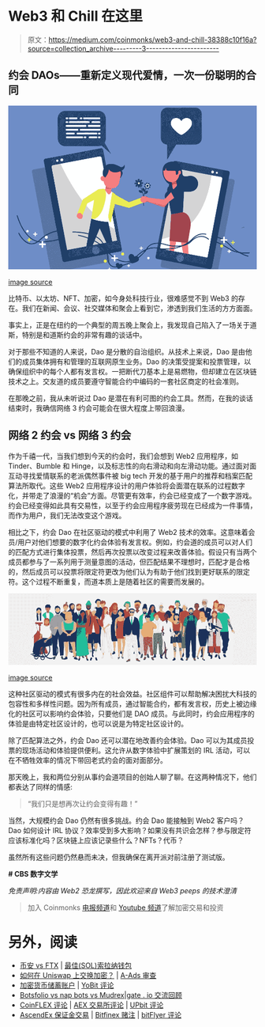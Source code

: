# Web3 和 Chill 在这里

> 原文：<https://medium.com/coinmonks/web3-and-chill-38388c10f16a?source=collection_archive---------3----------------------->

## 约会 DAOs——重新定义现代爱情，一次一份聪明的合同

![](img/b26e7e8c2c4a3b403caa2b6a45d29392.png)

[image source](https://isoflat.com/graphic-resource/dating-app-illustration/)

比特币、以太坊、NFT、加密，如今身处科技行业，很难感觉不到 Web3 的存在。我们在新闻、会议、社交媒体和聚会上看到它，渗透到我们生活的方方面面。

事实上，正是在纽约的一个典型的周五晚上聚会上，我发现自己陷入了一场关于道斯，特别是和道斯约会的非常有趣的谈话中。

对于那些不知道的人来说，Dao 是分散的自治组织。从技术上来说，Dao 是由他们的成员集体拥有和管理的互联网原生业务。Dao 的决策受提案和投票管理，以确保组织中的每个人都有发言权。一把断代刀基本上是易燃物，但却建立在区块链技术之上。交友道的成员要遵守智能合约中编码的一套社区商定的社会准则。

在那晚之前，我从未听说过 Dao 是潜在有利可图的约会工具。然而，在我的谈话结束时，我确信网络 3 约会可能会在很大程度上带回浪漫。

## 网络 2 约会 vs 网络 3 约会

作为千禧一代，当我们想到今天的约会时，我们会想到 Web2 应用程序，如 Tinder、Bumble 和 Hinge，以及标志性的向右滑动和向左滑动功能。通过面对面互动寻找爱情联系的老派偶然事件被 big tech 开发的基于用户的推荐和档案匹配算法所取代。这些 Web2 应用程序设计的用户体验将会面潜在联系的过程数字化，并带走了浪漫的“机会”方面。尽管更有效率，约会已经变成了一个数字游戏。约会已经变得如此具有交易性，以至于约会应用程序疲劳现在已经成为一件事情，而作为用户，我们无法改变这个游戏。

相比之下，约会 Dao 在社区驱动的模式中利用了 Web2 技术的效率。这意味着会员/用户对他们想要的数字化约会体验有发言权。例如，约会道的成员可以对人们的匹配方式进行集体投票，然后再次投票以改变过程来改善体验。假设只有当两个成员都参与了一系列用于测量意图的活动，但匹配结果不理想时，匹配才是合格的，然后成员可以投票将限定符更改为他们认为有助于他们找到更好联系的限定符。这个过程不断重复，而道本质上是随着社区的需要而发展的。

![](img/a275f065db66498d3900f9a227758b1f.png)

[image source](https://learn.airs.org/diversity-equity-and-inclusion)

这种社区驱动的模式有很多内在的社会效益。社区组件可以帮助解决困扰大科技的包容性和多样性问题。因为所有成员，通过智能合约，都有发言权，历史上被边缘化的社区可以影响约会体验，只要他们是 DAO 成员。与此同时，约会应用程序的体验是由特定社区设计的，也可以说是为特定社区设计的。

除了匹配算法之外，约会 Dao 还可以潜在地改善约会体验。Dao 可以为其成员投票的现场活动和体验提供便利。这允许从数字体验中扩展策划的 IRL 活动，可以在不牺牲效率的情况下带回老式约会的面对面部分。

那天晚上，我和两位分别从事约会道项目的创始人聊了聊。在这两种情况下，他们都表达了同样的情感:

> “我们只是想再次让约会变得有趣！”

当然，大规模约会 Dao 仍然有很多挑战。约会 Dao 能接触到 Web2 客户吗？Dao 如何设计 IRL 协议？效率受到多大影响？如果没有共识会怎样？参与限定符应该标准化吗？区块链上应该记录些什么？NFTs？代币？

虽然所有这些问题仍然悬而未决，但我确保在离开派对前注册了测试版。

**# CBS 数字文学**

*免责声明:内容由 Web2 恐龙撰写，因此欢迎来自 Web3 peeps 的技术澄清*

> 加入 Coinmonks [电报频道](https://t.me/coincodecap)和 [Youtube 频道](https://www.youtube.com/c/coinmonks/videos)了解加密交易和投资

# 另外，阅读

*   [币安 vs FTX](https://coincodecap.com/binance-vs-ftx) | [最佳(SOL)索拉纳钱包](https://coincodecap.com/solana-wallets)
*   [如何在 Uniswap 上交换加密？](https://coincodecap.com/swap-crypto-on-uniswap) | [A-Ads 审查](https://coincodecap.com/a-ads-review)
*   [加密货币储蓄账户](/coinmonks/cryptocurrency-savings-accounts-be3bc0feffbf) | [YoBit 评论](/coinmonks/yobit-review-175464162c62)
*   [Botsfolio vs nap bots vs Mudrex](/coinmonks/botsfolio-vs-napbots-vs-mudrex-c81344970c02)|[gate . io 交流回顾](/coinmonks/gate-io-exchange-review-61bf87b7078f)
*   [CoinFLEX 评论](https://coincodecap.com/coinflex-review) | [AEX 交易所评论](https://coincodecap.com/aex-exchange-review) | [UPbit 评论](https://coincodecap.com/upbit-review)
*   [AscendEx 保证金交易](https://coincodecap.com/ascendex-margin-trading) | [Bitfinex 赌注](https://coincodecap.com/bitfinex-staking) | [bitFlyer 评论](https://coincodecap.com/bitflyer-review)